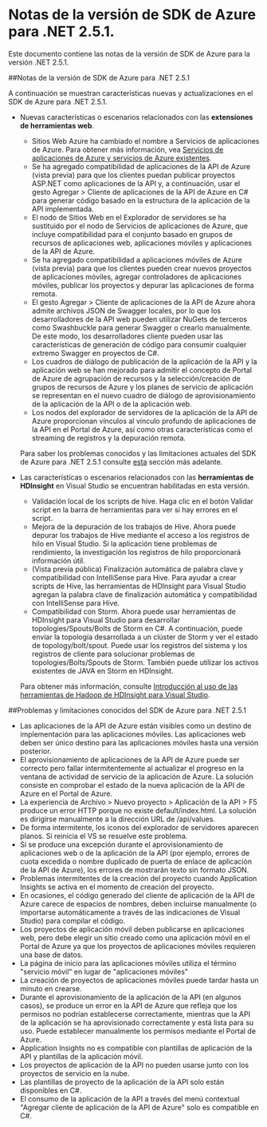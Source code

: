 <properties 
   pageTitle="Notas de la versión de SDK de Azure para .NET 2.5.1." 
   description="Notas de la versión de SDK de Azure para .NET 2.5.1." 
   services="app-service" 
   documentationCenter=".net,nodejs,java" 
   authors="Juliako" 
   manager="dwrede" 
   editor=""/>

<tags
   ms.service="app-service"
   ms.devlang="multiple"
   ms.topic="article"
   ms.tgt_pltfrm="na"
   ms.workload="integration" 
   ms.date="03/24/2015"
   ms.author="juliako"/>


# Notas de la versión de SDK de Azure para .NET 2.5.1.

Este documento contiene las notas de la versión de SDK de Azure para la versión .NET 2.5.1.

##Notas de la versión de SDK de Azure para .NET 2.5.1

A continuación se muestran características nuevas y actualizaciones en el SDK de Azure para .NET 2.5.1.

- Nuevas características o escenarios relacionados con las **extensiones de herramientas web**. 

	- Sitios Web Azure ha cambiado el nombre a Servicios de aplicaciones de Azure. Para obtener más información, vea [Servicios de aplicaciones de Azure y servicios de Azure existentes](app-service-changes-existing-services.md).
	- Se ha agregado compatibilidad de aplicaciones de la API de Azure (vista previa) para que los clientes puedan publicar proyectos ASP.NET como aplicaciones de la API y, a continuación, usar el gesto Agregar > Cliente de aplicaciones de la API de Azure en C# para generar código basado en la estructura de la aplicación de la API implementada. 
	- El nodo de Sitios Web en el Explorador de servidores se ha sustituido por el nodo de Servicios de aplicaciones de Azure, que incluye compatibilidad para el conjunto basado en grupos de recursos de aplicaciones web, aplicaciones móviles y aplicaciones de la API de Azure.
	- Se ha agregado compatibilidad a aplicaciones móviles de Azure (vista previa) para que los clientes pueden crear nuevos proyectos de aplicaciones móviles, agregar controladores de aplicaciones móviles, publicar los proyectos y depurar las aplicaciones de forma remota.
	- El gesto Agregar > Cliente de aplicaciones de la API de Azure ahora admite archivos JSON de Swagger locales, por lo que los desarrolladores de la API web pueden utilizar NuGets de terceros como Swashbuckle para generar Swagger o crearlo manualmente. De este modo, los desarrolladores cliente pueden usar las características de generación de código para consumir cualquier extremo Swagger en proyectos de C#. 
	- Los cuadros de diálogo de publicación de la aplicación de la API y la aplicación web se han mejorado para admitir el concepto de Portal de Azure de agrupación de recursos y la selección/creación de grupos de recursos de Azure y los planes de servicio de aplicación se representan en el nuevo cuadro de diálogo de aprovisionamiento de la aplicación de la API o de la aplicación web. 
	- Los nodos del explorador de servidores de la aplicación de la API de Azure proporcionan vínculos al vínculo profundo de aplicaciones de la API en el Portal de Azure, así como otras características como el streaming de registros y la depuración remota.

	Para saber los problemas conocidos y las limitaciones actuales del SDK de Azure para .NET 2.5.1 consulte [esta](app-service-release-notes.md#known_issues_2_5_1) sección más adelante.


- Las características o escenarios relacionados con las **herramientas de HDInsight** en Visual Studio se encuentran habilitadas en esta versión.
	- Validación local de los scripts de hive. Haga clic en el botón Validar script en la barra de herramientas para ver si hay errores en el script. 
	- Mejora de la depuración de los trabajos de Hive. Ahora puede depurar los trabajos de Hive mediante el acceso a los registros de hilo en Visual Studio. Si la aplicación tiene problemas de rendimiento, la investigación los registros de hilo proporcionará información útil.
	- (Vista previa pública) Finalización automática de palabra clave y compatibilidad con IntelliSense para Hive. Para ayudar a crear scripts de Hive, las herramientas de HDInsight para Visual Studio agregan la palabra clave de finalización automática y compatibilidad con IntelliSense para Hive.
	- Compatibilidad con Storm. Ahora puede usar herramientas de HDInsight para Visual Studio para desarrollar topologies/Spouts/Bolts de Storm en C#. A continuación, puede enviar la topología desarrollada a un clúster de Storm y ver el estado de topology/bolt/spout. Puede usar los registros del sistema y los registros de cliente para solucionar problemas de topologies/Bolts/Spouts de Storm. También puede utilizar los activos existentes de JAVA en Storm en HDInsight.
	
	Para obtener más información, consulte [Introducción al uso de las herramientas de Hadoop de HDInsight para Visual Studio](hdinsight-hadoop-visual-studio-tools-get-started.md).



##<a id="known_issues_2_5_1"></a>Problemas y limitaciones conocidos del SDK de Azure para .NET 2.5.1

- Las aplicaciones de la API de Azure están visibles como un destino de implementación para las aplicaciones móviles. Las aplicaciones web deben ser único destino para las aplicaciones móviles hasta una versión posterior. 
- El aprovisionamiento de aplicaciones de la API de Azure puede ser correcto pero fallar intermitentemente al actualizar el progreso en la ventana de actividad de servicio de la aplicación de Azure. La solución consiste en comprobar el estado de la nueva aplicación de la API de Azure en el Portal de Azure. 
- La experiencia de Archivo > Nuevo proyecto > Aplicación de la API > F5 produce un error HTTP porque no existe default/index.html. La solución es dirigirse manualmente a la dirección URL de /api/values. 
- De forma intermitente, los iconos del explorador de servidores aparecen planos. Si reinicia el VS se resuelve este problema. 
- Si se produce una excepción durante el aprovisionamiento de aplicaciones web o de la aplicación de la API (por ejemplo, errores de cuota excedida o nombre duplicado de puerta de enlace de aplicación de la API de Azure), los errores de mostrarán texto sin formato JSON. 
- Problemas intermitentes de la creación del proyecto cuando Application Insights se activa en el momento de creación del proyecto.
- En ocasiones, el código generado del cliente de aplicación de la API de Azure carece de espacios de nombres, deben incluirse manualmente (o importarse automáticamente a través de las indicaciones de Visual Studio) para compilar el código. 
- Los proyectos de aplicación móvil deben publicarse en aplicaciones web, pero debe elegir un sitio creado como una aplicación móvil en el Portal de Azure ya que los proyectos de aplicaciones móviles requieren una base de datos. 
- La página de inicio para las aplicaciones móviles utiliza el término "servicio móvil" en lugar de "aplicaciones móviles" 
- La creación de proyectos de aplicaciones móviles puede tardar hasta un minuto en crearse. 
- Durante el aprovisionamiento de la aplicación de la API (en algunos casos), se produce un error en la API de Azure que refleja que los permisos no podrían establecerse correctamente, mientras que la API de la aplicación se ha aprovisionado correctamente y está lista para su uso. Puede establecer manualmente los permisos mediante el Portal de Azure.
- Application Insights no es compatible con plantillas de aplicación de la API y plantillas de la aplicación móvil.
- Los proyectos de aplicación de la API no pueden usarse junto con los proyectos de servicio en la nube.
- Las plantillas de proyecto de la aplicación de la API solo están disponibles en C#.
- El consumo de la aplicación de la API a través del menú contextual "Agregar cliente de aplicación de la API de Azure" solo es compatible en C#.

 

<!---HONumber=62-->